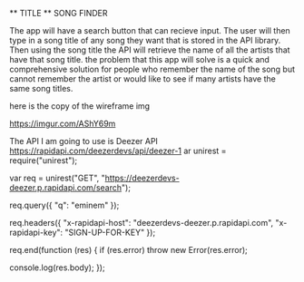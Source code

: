 ** TITLE ** SONG FINDER

The app will have a search button that can recieve input. The user will then type in a song title of any song they want that is stored in the API library. Then using the song title the API will retrieve the name of all the artists that have that song title. the problem that this app will solve is a quick and comprehensive solution for people who remember the name of the song but cannot remember the artist or would like to see if many artists have the same song titles.

here is the copy of the wireframe img

https://imgur.com/AShY69m

The API I am going to use is Deezer API https://rapidapi.com/deezerdevs/api/deezer-1 ar unirest = require("unirest");

var req = unirest("GET", "https://deezerdevs-deezer.p.rapidapi.com/search");

req.query({ "q": "eminem" });

req.headers({ "x-rapidapi-host": "deezerdevs-deezer.p.rapidapi.com", "x-rapidapi-key": "SIGN-UP-FOR-KEY" });

req.end(function (res) { if (res.error) throw new Error(res.error);

console.log(res.body);
});